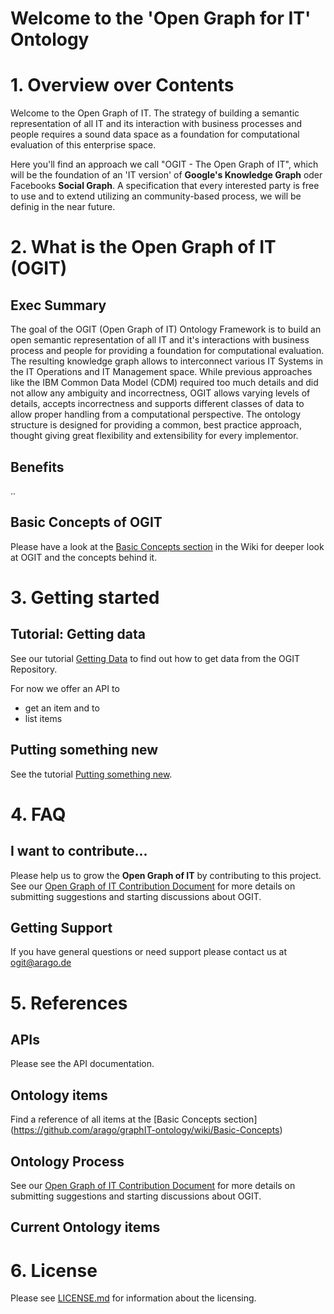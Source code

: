 # Welcome to the 'Open Graph for IT' Ontology

# 1. Overview over Contents

Welcome to the Open Graph of IT. The strategy of building a semantic representation of all IT and its interaction with business processes and people requires a sound data space as a foundation for computational evaluation of this enterprise space.

Here you'll find an approach we call "OGIT - The Open Graph of IT", which will be the foundation of an 'IT version' of **Google's Knowledge Graph** oder Facebooks **Social Graph**. A specification that every interested party is free to use and to extend utilizing an community-based process, we will be definig in the near future.

# 2. What is the Open Graph of IT (OGIT)

## Exec Summary
The goal of the OGIT (Open Graph of IT) Ontology Framework is to build an open semantic representation of all IT and it's interactions with business process and people for providing a foundation for computational evaluation. The resulting knowledge graph allows to interconnect various IT Systems in the IT Operations and IT Management space. While previous approaches like the IBM Common Data Model (CDM) required too much details and did not allow any ambiguity and incorrectness, OGIT allows varying levels of details, accepts incorrectness and supports different classes of data to allow proper handling from a computational perspective. The ontology structure is designed for providing a common, best practice approach, thought giving great flexibility and extensibility for every implementor.

## Benefits

..

## Basic Concepts of OGIT

Please have a look at the [Basic Concepts section](https://github.com/arago/graphIT-ontology/wiki/Basic-Concepts) in the Wiki for deeper look at OGIT and the concepts behind it.

# 3. Getting started

## Tutorial: Getting data

See our tutorial [Getting Data](https://github.com/arago/graphIT-ontology.wiki.git) to find out how to get data from the OGIT Repository.

For now we offer an API to

- get an item and to
- list items

## Putting something new

See the tutorial [Putting something new](https://github.com/arago/graphIT-ontology.wiki.git). 

# 4. FAQ

## I want to contribute...

Please help us to grow the **Open Graph of IT** by contributing to this project. See our [Open Graph of IT Contribution Document](https://github.com/arago/graphIT-ontology/blob/master/CONTRIBUTING.md) for more details on submitting suggestions and starting discussions about OGIT. 

## Getting Support

If you have general questions or need support please contact us at <ogit@arago.de>

# 5. References

## APIs

Please see the API documentation.

## Ontology items

Find a reference of all items at the [Basic Concepts section]
(https://github.com/arago/graphIT-ontology/wiki/Basic-Concepts)

## Ontology Process

See our [Open Graph of IT Contribution Document](https://github.com/arago/graphIT-ontology/blob/master/CONTRIBUTING.md) for more details on submitting suggestions and starting discussions about OGIT. 

## Current Ontology items

# 6. License

Please see [LICENSE.md](https://github.com/arago/graphIT-ontology/blob/master/) for information about the licensing.

